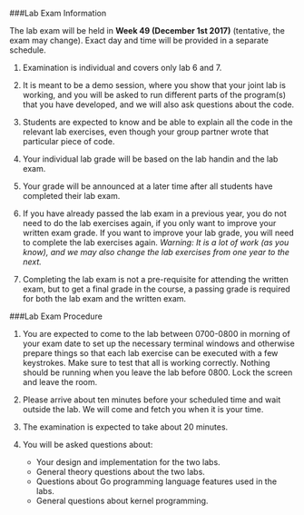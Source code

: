 ###Lab Exam Information

The lab exam will be held in **Week 49 (December 1st 2017)** (tentative, the exam may change).
Exact day and time will be provided in a separate schedule.
 
1. Examination is individual and covers only lab 6 and 7. 

2. It is meant to be a demo session, where you show that your joint lab is
working, and you will be asked to run different parts of the program(s) that
you have developed, and we will also ask questions about the code.

3. Students are expected to know and be able to explain all the code in the
relevant lab exercises, even though your group partner wrote that particular
piece of code.

4. Your individual lab grade will be based on the lab handin and the lab exam.

5. Your grade will be announced at a later time after all students have
completed their lab exam.

6. If you have already passed the lab exam in a previous year, you do not need
to do the lab exercises again, if you only want to improve your written exam
grade. If you want to improve your lab grade, you will need to complete the lab 
exercises again. *Warning: It is a lot of work (as you know), and we may also 
change the lab exercises from one year to the next.*

7. Completing the lab exam is not a pre-requisite for attending the written
exam, but to get a final grade in the course, a passing grade is required for
both the lab exam and the written exam.


###Lab Exam Procedure

1. You are expected to come to the lab between 0700-0800 in morning of your
exam date to set up the necessary terminal windows and otherwise prepare things
so that each lab exercise can be executed with a few keystrokes. Make sure to
test that all is working correctly. Nothing should be running when you leave
the lab before 0800. Lock the screen and leave the room.
 
2. Please arrive about ten minutes before your scheduled time and wait outside
the lab. We will come and fetch you when it is your time.
 
3. The examination is expected to take about 20 minutes.
 
4. You will be asked questions about:
   - Your design and implementation for the two labs.
   - General theory questions about the two labs.
   - Questions about Go programming language features used in the labs.
   - General questions about kernel programming.
